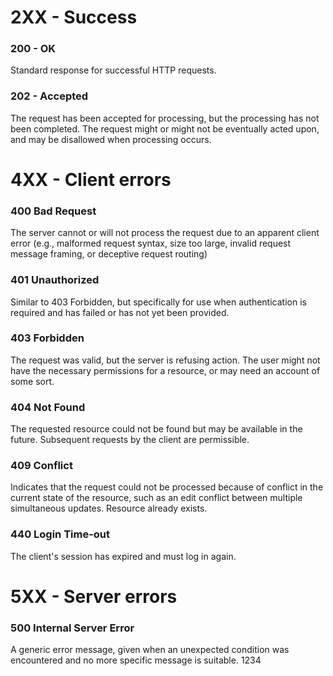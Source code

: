 # 2XX - Success
### 200 - OK
Standard response for successful HTTP requests.
### 202 - Accepted
The request has been accepted for processing, but the processing has not been completed. The request might or might not be eventually acted upon, and may be disallowed when processing occurs.
# 4XX - Client errors
### 400 Bad Request
The server cannot or will not process the request due to an apparent client error (e.g., malformed request syntax, size too large, invalid request message framing, or deceptive request routing)
### 401 Unauthorized
Similar to 403 Forbidden, but specifically for use when authentication is required and has failed or has not yet been provided.
### 403 Forbidden
The request was valid, but the server is refusing action. The user might not have the necessary permissions for a resource, or may need an account of some sort.
### 404 Not Found
The requested resource could not be found but may be available in the future. Subsequent requests by the client are permissible.
### 409 Conflict
Indicates that the request could not be processed because of conflict in the current state of the resource, such as an edit conflict between multiple simultaneous updates. Resource already exists.
### 440 Login Time-out
The client's session has expired and must log in again.
# 5XX - Server errors
### 500 Internal Server Error
A generic error message, given when an unexpected condition was encountered and no more specific message is suitable.
1234
